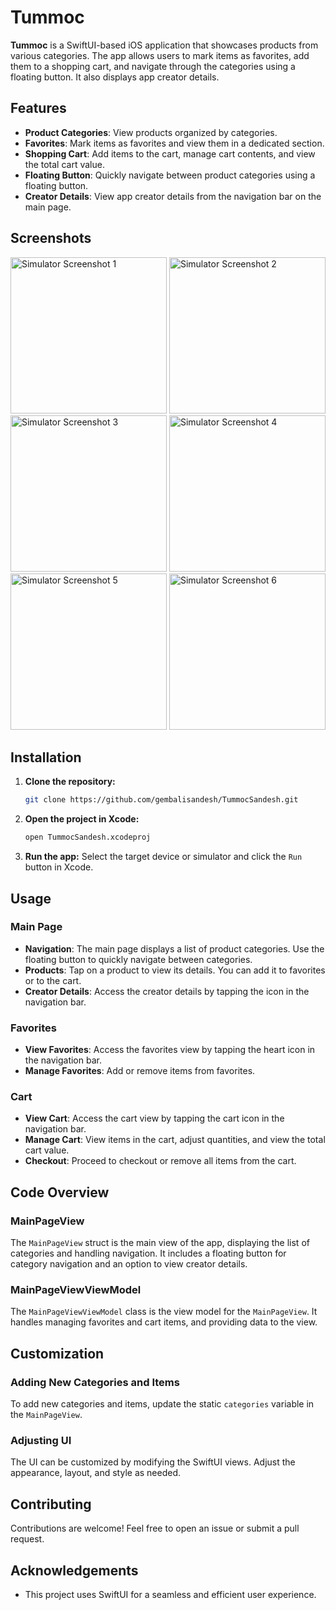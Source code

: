 # Tummoc

**Tummoc** is a SwiftUI-based iOS application that showcases products from various categories. The app allows users to mark items as favorites, add them to a shopping cart, and navigate through the categories using a floating button. It also displays app creator details.

## Features

* **Product Categories**: View products organized by categories.
* **Favorites**: Mark items as favorites and view them in a dedicated section.
* **Shopping Cart**: Add items to the cart, manage cart contents, and view the total cart value.
* **Floating Button**: Quickly navigate between product categories using a floating button.
* **Creator Details**: View app creator details from the navigation bar on the main page.

## Screenshots

<img src="https://github.com/user-attachments/assets/e76e6af9-31a1-492e-aa41-fbf9c0988ae2" width="250" alt="Simulator Screenshot 1">
<img src="https://github.com/user-attachments/assets/277ec40c-02a0-4201-af18-e3baa0c800b1" width="250" alt="Simulator Screenshot 2">
<img src="https://github.com/user-attachments/assets/56617a58-3034-4ee4-b29d-56671f355f9f" width="250" alt="Simulator Screenshot 3">
<img src="https://github.com/user-attachments/assets/4f4d69dd-9e84-49d7-ad7c-343d004fcb7f" width="250" alt="Simulator Screenshot 4">
<img src="https://github.com/user-attachments/assets/2dfe906b-bab4-4426-b499-f7dd03f4b9df" width="250" alt="Simulator Screenshot 5">
<img src="https://github.com/user-attachments/assets/a47fb05f-cd89-4f20-8885-ad7a22afc0ac" width="250" alt="Simulator Screenshot 6">

## Installation

1. **Clone the repository:**
   ```sh
   git clone https://github.com/gembalisandesh/TummocSandesh.git
   ```

2. **Open the project in Xcode:**
   ```sh
   open TummocSandesh.xcodeproj
   ```

3. **Run the app:** Select the target device or simulator and click the `Run` button in Xcode.

## Usage

### Main Page
* **Navigation**: The main page displays a list of product categories. Use the floating button to quickly navigate between categories.
* **Products**: Tap on a product to view its details. You can add it to favorites or to the cart.
* **Creator Details**: Access the creator details by tapping the icon in the navigation bar.

### Favorites
* **View Favorites**: Access the favorites view by tapping the heart icon in the navigation bar.
* **Manage Favorites**: Add or remove items from favorites.

### Cart
* **View Cart**: Access the cart view by tapping the cart icon in the navigation bar.
* **Manage Cart**: View items in the cart, adjust quantities, and view the total cart value.
* **Checkout**: Proceed to checkout or remove all items from the cart.

## Code Overview

### MainPageView
The `MainPageView` struct is the main view of the app, displaying the list of categories and handling navigation. It includes a floating button for category navigation and an option to view creator details.

### MainPageViewViewModel
The `MainPageViewViewModel` class is the view model for the `MainPageView`. It handles managing favorites and cart items, and providing data to the view.

## Customization

### Adding New Categories and Items
To add new categories and items, update the static `categories` variable in the `MainPageView`.

### Adjusting UI
The UI can be customized by modifying the SwiftUI views. Adjust the appearance, layout, and style as needed.

## Contributing

Contributions are welcome! Feel free to open an issue or submit a pull request.

## Acknowledgements

* This project uses SwiftUI for a seamless and efficient user experience.
